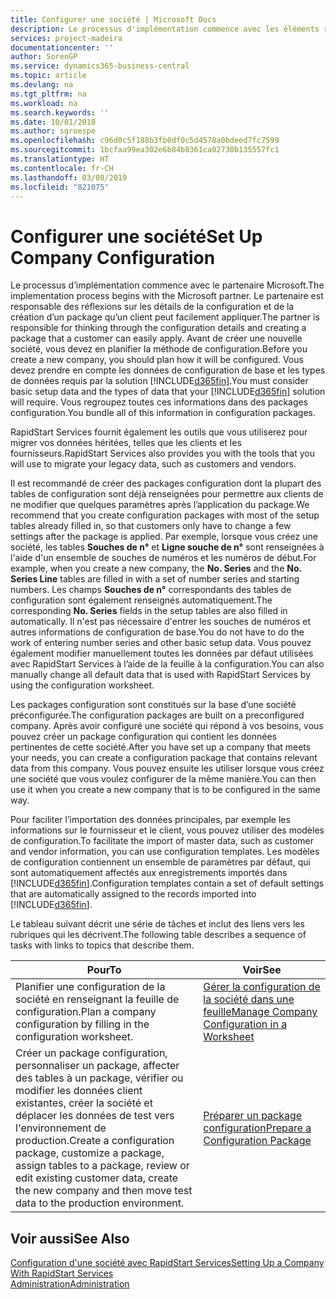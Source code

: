 ```yaml
---
title: Configurer une société | Microsoft Docs
description: Le processus d'implémentation commence avec les éléments requis par la solution Business Central. Vous regroupez toutes ces informations dans des packages configuration.
services: project-madeira
documentationcenter: ''
author: SorenGP
ms.service: dynamics365-business-central
ms.topic: article
ms.devlang: na
ms.tgt_pltfrm: na
ms.workload: na
ms.search.keywords: ''
ms.date: 10/01/2018
ms.author: sgroespe
ms.openlocfilehash: c96d0c5f188b3fb0df0c5d4578a0bdeed7fc7599
ms.sourcegitcommit: 1bcfaa99ea302e6b84b8361ca02730b135557fc1
ms.translationtype: HT
ms.contentlocale: fr-CH
ms.lasthandoff: 03/08/2019
ms.locfileid: "821075"
---
```

# <a name="set-up-company-configuration"></a><span data-ttu-id="34937-104">Configurer une société</span><span class="sxs-lookup"><span data-stu-id="34937-104">Set Up Company Configuration</span></span>
<span data-ttu-id="34937-105">Le processus d’implémentation commence avec le partenaire Microsoft.</span><span class="sxs-lookup"><span data-stu-id="34937-105">The implementation process begins with the Microsoft partner.</span></span> <span data-ttu-id="34937-106">Le partenaire est responsable des réflexions sur les détails de la configuration et de la création d’un package qu’un client peut facilement appliquer.</span><span class="sxs-lookup"><span data-stu-id="34937-106">The partner is responsible for thinking through the configuration details and creating a package that a customer can easily apply.</span></span> <span data-ttu-id="34937-107">Avant de créer une nouvelle société, vous devez en planifier la méthode de configuration.</span><span class="sxs-lookup"><span data-stu-id="34937-107">Before you create a new company, you should plan how it will be configured.</span></span> <span data-ttu-id="34937-108">Vous devez prendre en compte les données de configuration de base et les types de données requis par la solution [!INCLUDE[d365fin](includes/d365fin_md.md)].</span><span class="sxs-lookup"><span data-stu-id="34937-108">You must consider basic setup data and the types of data that your [!INCLUDE[d365fin](includes/d365fin_md.md)] solution will require.</span></span> <span data-ttu-id="34937-109">Vous regroupez toutes ces informations dans des packages configuration.</span><span class="sxs-lookup"><span data-stu-id="34937-109">You bundle all of this information in configuration packages.</span></span>

<span data-ttu-id="34937-110">RapidStart Services fournit également les outils que vous utiliserez pour migrer vos données héritées, telles que les clients et les fournisseurs.</span><span class="sxs-lookup"><span data-stu-id="34937-110">RapidStart Services also provides you with the tools that you will use to migrate your legacy data, such as customers and vendors.</span></span>  

<span data-ttu-id="34937-111">Il est recommandé de créer des packages configuration dont la plupart des tables de configuration sont déjà renseignées pour permettre aux clients de ne modifier que quelques paramètres après l’application du package.</span><span class="sxs-lookup"><span data-stu-id="34937-111">We recommend that you create configuration packages with most of the setup tables already filled in, so that customers only have to change a few settings after the package is applied.</span></span> <span data-ttu-id="34937-112">Par exemple, lorsque vous créez une société, les tables **Souches de n°** et **Ligne souche de n°** sont renseignées à l'aide d'un ensemble de souches de numéros et les numéros de début.</span><span class="sxs-lookup"><span data-stu-id="34937-112">For example, when you create a new company, the **No. Series** and the **No. Series Line** tables are filled in with a set of number series and starting numbers.</span></span> <span data-ttu-id="34937-113">Les champs **Souches de n°** correspondants des tables de configuration sont également renseignés automatiquement.</span><span class="sxs-lookup"><span data-stu-id="34937-113">The corresponding **No. Series** fields in the setup tables are also filled in automatically.</span></span> <span data-ttu-id="34937-114">Il n'est pas nécessaire d'entrer les souches de numéros et autres informations de configuration de base.</span><span class="sxs-lookup"><span data-stu-id="34937-114">You do not have to do the work of entering number series and other basic setup data.</span></span> <span data-ttu-id="34937-115">Vous pouvez également modifier manuellement toutes les données par défaut utilisées avec RapidStart Services à l’aide de la feuille à la configuration.</span><span class="sxs-lookup"><span data-stu-id="34937-115">You can also manually change all default data that is used with RapidStart Services by using the configuration worksheet.</span></span>  

<span data-ttu-id="34937-116">Les packages configuration sont constitués sur la base d’une société préconfigurée.</span><span class="sxs-lookup"><span data-stu-id="34937-116">The configuration packages are built on a preconfigured company.</span></span> <span data-ttu-id="34937-117">Après avoir configuré une société qui répond à vos besoins, vous pouvez créer un package configuration qui contient les données pertinentes de cette société.</span><span class="sxs-lookup"><span data-stu-id="34937-117">After you have set up a company that meets your needs, you can create a configuration package that contains relevant data from this company.</span></span> <span data-ttu-id="34937-118">Vous pouvez ensuite les utiliser lorsque vous créez une société que vous voulez configurer de la même manière.</span><span class="sxs-lookup"><span data-stu-id="34937-118">You can then use it when you create a new company that is to be configured in the same way.</span></span>  

<span data-ttu-id="34937-119">Pour faciliter l’importation des données principales, par exemple les informations sur le fournisseur et le client, vous pouvez utiliser des modèles de configuration.</span><span class="sxs-lookup"><span data-stu-id="34937-119">To facilitate the import of master data, such as customer and vendor information, you can use configuration templates.</span></span> <span data-ttu-id="34937-120">Les modèles de configuration contiennent un ensemble de paramètres par défaut, qui sont automatiquement affectés aux enregistrements importés dans [!INCLUDE[d365fin](includes/d365fin_md.md)].</span><span class="sxs-lookup"><span data-stu-id="34937-120">Configuration templates contain a set of default settings that are automatically assigned to the records imported into [!INCLUDE[d365fin](includes/d365fin_md.md)].</span></span>

<span data-ttu-id="34937-121">Le tableau suivant décrit une série de tâches et inclut des liens vers les rubriques qui les décrivent.</span><span class="sxs-lookup"><span data-stu-id="34937-121">The following table describes a sequence of tasks with links to topics that describe them.</span></span>

|<span data-ttu-id="34937-122">**Pour**</span><span class="sxs-lookup"><span data-stu-id="34937-122">**To**</span></span>|<span data-ttu-id="34937-123">**Voir**</span><span class="sxs-lookup"><span data-stu-id="34937-123">**See**</span></span>|  
|------------|-------------|  
|<span data-ttu-id="34937-124">Planifier une configuration de la société en renseignant la feuille de configuration.</span><span class="sxs-lookup"><span data-stu-id="34937-124">Plan a company configuration by filling in the configuration worksheet.</span></span>|[<span data-ttu-id="34937-125">Gérer la configuration de la société dans une feuille</span><span class="sxs-lookup"><span data-stu-id="34937-125">Manage Company Configuration in a Worksheet</span></span>](admin-how-to-manage-company-configuration-in-a-worksheet.md)|  
|<span data-ttu-id="34937-126">Créer un package configuration, personnaliser un package, affecter des tables à un package, vérifier ou modifier les données client existantes, créer la société et déplacer les données de test vers l'environnement de production.</span><span class="sxs-lookup"><span data-stu-id="34937-126">Create a configuration package, customize a package, assign tables to a package, review or edit existing customer data, create the new company and then move test data to the production environment.</span></span>|[<span data-ttu-id="34937-127">Préparer un package configuration</span><span class="sxs-lookup"><span data-stu-id="34937-127">Prepare a Configuration Package</span></span>](admin-how-to-prepare-a-configuration-package.md)| 

## <a name="see-also"></a><span data-ttu-id="34937-128">Voir aussi</span><span class="sxs-lookup"><span data-stu-id="34937-128">See Also</span></span>  
[<span data-ttu-id="34937-129">Configuration d'une société avec RapidStart Services</span><span class="sxs-lookup"><span data-stu-id="34937-129">Setting Up a Company With RapidStart Services</span></span>](admin-set-up-a-company-with-rapidstart.md)  
[<span data-ttu-id="34937-130">Administration</span><span class="sxs-lookup"><span data-stu-id="34937-130">Administration</span></span>](admin-setup-and-administration.md)
